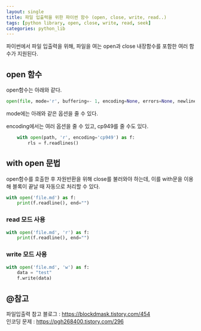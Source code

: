 ```yaml
---
layout: single
title: 파일 입출력을 위한 파이썬 함수 (open, close, write, read..)
tags: [python library, open, close, write, read, seek]
categories: python_lib
---
```


파이썬에서 파일 입출력을 위해, 파일을 여는 open과 close 내장함수를 포함한 여러 함수가 지원된다.   


## open 함수

open함수는 아래와 같다.
```python
open(file, mode='r', buffering=- 1, encoding=None, errors=None, newline=None, closefd=True, opener=None)
```

mode에는 아래와 같은 옵션을 줄 수 있다.
  


encoding에서는 여러 옵션을 줄 수 있고, cp949를 줄 수도 있다.
```python
    with open(path, 'r', encoding='cp949') as f:
		rls = f.readlines()
```
## with open 문법
open함수를 호출한 후 자원반환을 위해 close를 불러와야 하는데, 이를 with문을 이용해 블록이 끝날 때 자동으로 처리할 수 있다.
```python
with open('file.md') as f:
	print(f.readline(), end="")
```

### read 모드 사용
````python
with open('file.md', 'r') as f:
	print(f.readline(), end="")
````
### write 모드 사용
```python
with open('file.md', 'w') as f:
    data = "test"
    f.write(data)
```


## @참고
파일입출력 참고 블로그 : https://blockdmask.tistory.com/454  
인코딩 문제 : https://pgh268400.tistory.com/296